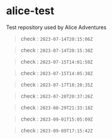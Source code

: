 # alice-test
Test repository used by Alice Adventures

> check : `2023-07-14T20:15:06Z`

> check : `2023-07-14T20:15:30Z`

> check : `2023-07-15T14:01:50Z`

> check : `2023-07-15T14:05:38Z`

> check : `2023-07-17T18:20:35Z`

> check : `2023-07-20T20:37:26Z`

> check : `2023-08-29T21:33:18Z`

> check : `2023-09-01T15:05:09Z`

> check : `2023-09-09T17:15:42Z`
